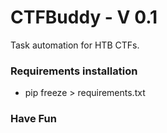 # CTFBuddy - V 0.1
Task automation for HTB CTFs.

### Requirements installation
* pip freeze > requirements.txt

### Have Fun
